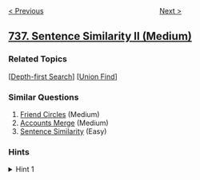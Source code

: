 <!--|This file generated by command(leetcode description); DO NOT EDIT.    |-->
<!--+----------------------------------------------------------------------+-->
<!--|@author    openset <openset.wang@gmail.com>                           |-->
<!--|@link      https://github.com/openset                                 |-->
<!--|@home      https://github.com/tonymontaro/leetcode-hints                        |-->
<!--+----------------------------------------------------------------------+-->

[< Previous](https://github.com/tonymontaro/leetcode-hints/tree/master/problems/parse-lisp-expression "Parse Lisp Expression")
　　　　　　　　　　　　　　　　
[Next >](https://github.com/tonymontaro/leetcode-hints/tree/master/problems/monotone-increasing-digits "Monotone Increasing Digits")

## [737. Sentence Similarity II (Medium)](https://leetcode.com/problems/sentence-similarity-ii "句子相似性 II")



### Related Topics
  [[Depth-first Search](https://github.com/tonymontaro/leetcode-hints/tree/master/tag/depth-first-search/README.md)]
  [[Union Find](https://github.com/tonymontaro/leetcode-hints/tree/master/tag/union-find/README.md)]

### Similar Questions
  1. [Friend Circles](https://github.com/tonymontaro/leetcode-hints/tree/master/problems/friend-circles) (Medium)
  1. [Accounts Merge](https://github.com/tonymontaro/leetcode-hints/tree/master/problems/accounts-merge) (Medium)
  1. [Sentence Similarity](https://github.com/tonymontaro/leetcode-hints/tree/master/problems/sentence-similarity) (Easy)

### Hints
<details>
<summary>Hint 1</summary>
Consider the graphs where each pair in "pairs" is an edge.  Two words are similar if they are the same, or are in the same connected component of this graph.
</details>
